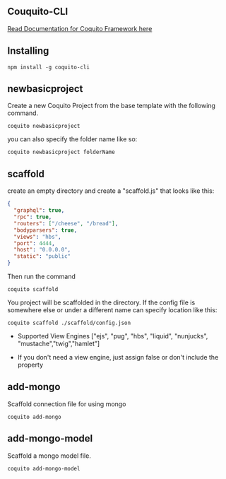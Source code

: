 ## Couquito-CLI

[Read Documentation for Coquito Framework here](https://www.npmjs.com/package/coquito)

## Installing

`npm install -g coquito-cli`

## newbasicproject

Create a new Coquito Project from the base template with the following command.

`coquito newbasicproject`

you can also specify the folder name like so:

`coquito newbasicproject folderName`

## scaffold

create an empty directory and create a "scaffold.js" that looks like this:

```json
{
  "graphql": true,
  "rpc": true,
  "routers": ["/cheese", "/bread"],
  "bodyparsers": true,
  "views": "hbs",
  "port": 4444,
  "host": "0.0.0.0",
  "static": "public"
}
```

Then run the command

`coquito scaffold`

You project will be scaffolded in the directory. If the config file is somewhere else or under a different name can specify location like this:

`coquito scaffold ./scaffold/config.json`

- Supported View Engines ["ejs", "pug", "hbs", "liquid", "nunjucks", "mustache","twig","hamlet"]

- If you don't need a view engine, just assign false or don't include the property

## add-mongo

Scaffold connection file for using mongo

`coquito add-mongo`

## add-mongo-model

Scaffold a mongo model file.

`coquito add-mongo-model`